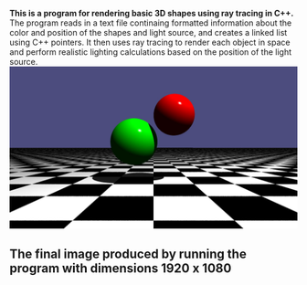 **This is a program for rendering basic 3D shapes using ray tracing in C++.**
The program reads in a text file continaing formatted information about the color and position of the shapes and light source, and creates a linked list using C++ pointers. It then uses ray tracing to render each object in space and perform realistic lighting calculations based on the position of the light source.
![image](rt.jpg)
## The final image produced by running the program with dimensions 1920 x 1080
